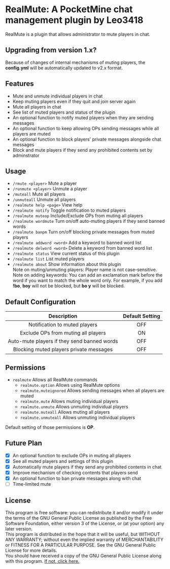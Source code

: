 # RealMute: A PocketMine chat management plugin by Leo3418
RealMute is a plugin that allows administrator to mute players in chat. 

## Upgrading from version 1.x?
Because of changes of internal mechanisms of muting players, the **config.yml** will be automatically updated to v2.x format.

## Features
* Mute and unmute individual players in chat
* Keep muting players even if they quit and join server again
* Mute all players in chat
* See list of muted players and status of the plugin
* An optional function to notify muted players when they are sending messages
* An optional function to keep allowing OPs sending messages while all players are muted
* An optional function to block players' private messages alongside chat messages
* Block and mute players if they send any prohibited contents set by adminstrator

## Usage
* `/rmute <player>` Mute a player
* `/runmute <player>` Unmute a player
* `/muteall` Mute all players
* `/unmuteall` Unmute all players
* `/realmute help <page>` View help
* `/realmute notify` Toggle notification to muted players
* `/realmute muteop` Include/Exclude OPs from muting all players
* `/realmute wordmute` Turn on/off auto-muting players if they send banned words
* `/realmute banpm` Turn on/off blocking private messages from muted players
* `/realmute addword <word>` Add a keyword to banned word list
* `/realmute delword <word>` Delete a keyword from banned word list
* `/realmute status` View current status of this plugin
* `/realmute list` List muted players
* `/realmute about` Show information about this plugin  
Note on muting/unmuting players: Player name is not case-sensitive.  
Note on adding keywords: You can add an exclamation mark before the word if you want to match the whole word only. For example, if you add **!bo**, **boy** will not be blocked, but **bo y** will be blocked.

## Default Configuration
| Description | Default Setting |
| :---: | :---: |
| Notification to muted players | OFF |
| Exclude OPs from muting all players | ON |
| Auto-mute players if they send banned words | OFF |
| Blocking muted players private messages | OFF |

## Permissions
* `realmute` Allows all RealMute commands
  * `realmute.option` Allows using RealMute options
  * `realmute.muteignored` Allows sending messages when all players are muted
  * `realmute.mute` Allows muting individual players
  * `realmute.unmute` Allows unmuting individual players
  * `realmute.muteall` Allows muting all players
  * `realmute.unmuteall` Allows unmuting individual players

Default setting of those permissions is **OP**.

## Future Plan
* [x] An optional function to exclude OPs in muting all players
* [x] See all muted players and settings of this plugin
* [x] Automatically mute players if they send any prohibited contents in chat
* [x] Improve mechanism of checking contents that players send
* [x] An optional function to ban private messages along with chat
* [ ] Time-limited mute

## License
This program is free software: you can redistribute it and/or modify it under the terms of the GNU General Public License as published by the Free Software Foundation, either version 3 of the License, or (at your option) any later version.  
This program is distributed in the hope that it will be useful, but WITHOUT ANY WARRANTY; without even the implied warranty of MERCHANTABILITY or FITNESS FOR A PARTICULAR PURPOSE. See the GNU General Public License for more details.  
You should have received a copy of the GNU General Public License along with this program. [If not, click here.](http://www.gnu.org/licenses/)
